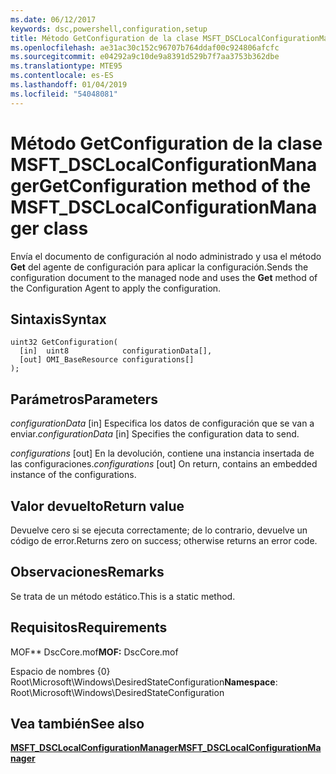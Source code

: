 ```yaml
---
ms.date: 06/12/2017
keywords: dsc,powershell,configuration,setup
title: Método GetConfiguration de la clase MSFT_DSCLocalConfigurationManager
ms.openlocfilehash: ae31ac30c152c96707b764ddaf00c924806afcfc
ms.sourcegitcommit: e04292a9c10de9a8391d529b7f7aa3753b362dbe
ms.translationtype: MTE95
ms.contentlocale: es-ES
ms.lasthandoff: 01/04/2019
ms.locfileid: "54048081"
---
```

# <a name="getconfiguration-method-of-the-msftdsclocalconfigurationmanager-class"></a><span data-ttu-id="e4d93-103">Método GetConfiguration de la clase MSFT_DSCLocalConfigurationManager</span><span class="sxs-lookup"><span data-stu-id="e4d93-103">GetConfiguration method of the MSFT_DSCLocalConfigurationManager class</span></span>

<span data-ttu-id="e4d93-104">Envía el documento de configuración al nodo administrado y usa el método **Get** del agente de configuración para aplicar la configuración.</span><span class="sxs-lookup"><span data-stu-id="e4d93-104">Sends the configuration document to the managed node and uses the **Get** method of the Configuration Agent to apply the configuration.</span></span>

## <a name="syntax"></a><span data-ttu-id="e4d93-105">Sintaxis</span><span class="sxs-lookup"><span data-stu-id="e4d93-105">Syntax</span></span>

```mof
uint32 GetConfiguration(
  [in]  uint8            configurationData[],
  [out] OMI_BaseResource configurations[]
);
```

## <a name="parameters"></a><span data-ttu-id="e4d93-106">Parámetros</span><span class="sxs-lookup"><span data-stu-id="e4d93-106">Parameters</span></span>

<span data-ttu-id="e4d93-107">*configurationData* \[in\] Especifica los datos de configuración que se van a enviar.</span><span class="sxs-lookup"><span data-stu-id="e4d93-107">*configurationData* \[in\] Specifies the configuration data to send.</span></span>

<span data-ttu-id="e4d93-108">*configurations* \[out\] En la devolución, contiene una instancia insertada de las configuraciones.</span><span class="sxs-lookup"><span data-stu-id="e4d93-108">*configurations* \[out\] On return, contains an embedded instance of the configurations.</span></span>

## <a name="return-value"></a><span data-ttu-id="e4d93-109">Valor devuelto</span><span class="sxs-lookup"><span data-stu-id="e4d93-109">Return value</span></span>

<span data-ttu-id="e4d93-110">Devuelve cero si se ejecuta correctamente; de lo contrario, devuelve un código de error.</span><span class="sxs-lookup"><span data-stu-id="e4d93-110">Returns zero on success; otherwise returns an error code.</span></span>

## <a name="remarks"></a><span data-ttu-id="e4d93-111">Observaciones</span><span class="sxs-lookup"><span data-stu-id="e4d93-111">Remarks</span></span>

<span data-ttu-id="e4d93-112">Se trata de un método estático.</span><span class="sxs-lookup"><span data-stu-id="e4d93-112">This is a static method.</span></span>

## <a name="requirements"></a><span data-ttu-id="e4d93-113">Requisitos</span><span class="sxs-lookup"><span data-stu-id="e4d93-113">Requirements</span></span>

<span data-ttu-id="e4d93-114">MOF\*\* DscCore.mof</span><span class="sxs-lookup"><span data-stu-id="e4d93-114">**MOF:** DscCore.mof</span></span>

<span data-ttu-id="e4d93-115">Espacio de nombres {0} Root\Microsoft\Windows\DesiredStateConfiguration</span><span class="sxs-lookup"><span data-stu-id="e4d93-115">**Namespace**: Root\Microsoft\Windows\DesiredStateConfiguration</span></span>

## <a name="see-also"></a><span data-ttu-id="e4d93-116">Vea también</span><span class="sxs-lookup"><span data-stu-id="e4d93-116">See also</span></span>

[<span data-ttu-id="e4d93-117">**MSFT_DSCLocalConfigurationManager**</span><span class="sxs-lookup"><span data-stu-id="e4d93-117">**MSFT_DSCLocalConfigurationManager**</span></span>](msft-dsclocalconfigurationmanager.md)